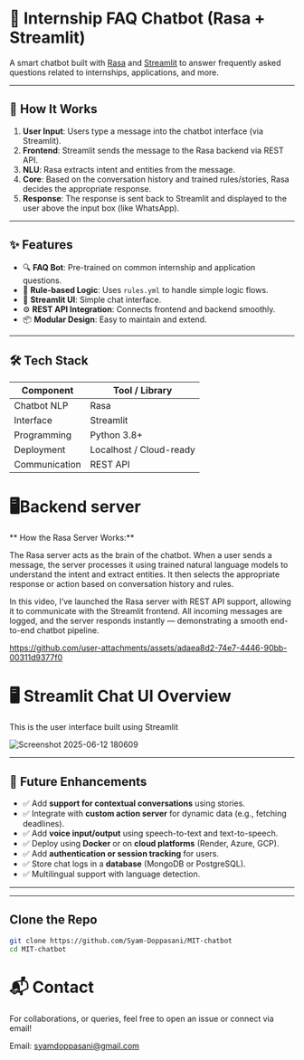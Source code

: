 # 🤖 Internship FAQ Chatbot (Rasa + Streamlit)

A smart chatbot built with [Rasa](https://rasa.com/) and [Streamlit](https://streamlit.io/) to answer frequently asked questions related to internships, applications, and more.

---

## 🚀 How It Works

1. **User Input**: Users type a message into the chatbot interface (via Streamlit).
2. **Frontend**: Streamlit sends the message to the Rasa backend via REST API.
3. **NLU**: Rasa extracts intent and entities from the message.
4. **Core**: Based on the conversation history and trained rules/stories, Rasa decides the appropriate response.
5. **Response**: The response is sent back to Streamlit and displayed to the user above the input box (like WhatsApp).

---
## ✨ Features

- 🔍 **FAQ Bot**: Pre-trained on common internship and application questions.
- 📜 **Rule-based Logic**: Uses `rules.yml` to handle simple logic flows.
- 💬 **Streamlit UI**: Simple chat interface.
- ⚙️ **REST API Integration**: Connects frontend and backend smoothly.
- 📦 **Modular Design**: Easy to maintain and extend.

---
## 🛠️ Tech Stack

| Component    | Tool / Library        |
|--------------|------------------------|
| Chatbot NLP  | Rasa                   |
| Interface    | Streamlit              |
| Programming  | Python 3.8+            |
| Deployment   | Localhost / Cloud-ready|
| Communication | REST API              |

  

# 🖥️Backend server
** How the Rasa Server Works:**

The Rasa server acts as the brain of the chatbot. When a user sends a message, the server processes it using trained natural language models to understand the intent and extract entities. It then selects the appropriate response or action based on conversation history and rules.

In this video, I’ve launched the Rasa server with REST API support, allowing it to communicate with the Streamlit frontend. All incoming messages are logged, and the server responds instantly — demonstrating a smooth end-to-end chatbot pipeline.




https://github.com/user-attachments/assets/adaea8d2-74e7-4446-90bb-00311d9377f0

# 🖥️ Streamlit Chat UI Overview

This is the user interface built using Streamlit

![Screenshot 2025-06-12 180609](https://github.com/user-attachments/assets/839bd789-2e0a-4710-b42c-ac0d8a9fa379)





---
## 🔮 Future Enhancements

- ✅ Add **support for contextual conversations** using stories.
- ✅ Integrate with **custom action server** for dynamic data (e.g., fetching deadlines).
- ✅ Add **voice input/output** using speech-to-text and text-to-speech.
- ✅ Deploy using **Docker** or on **cloud platforms** (Render, Azure, GCP).
- ✅ Add **authentication or session tracking** for users.
- ✅ Store chat logs in a **database** (MongoDB or PostgreSQL).
- ✅ Multilingual support with language detection.

---



---


##  Clone the Repo

```bash
git clone https://github.com/Syam-Doppasani/MIT-chatbot
cd MIT-chatbot
```

# 📬 Contact
For collaborations, or queries, feel free to open an issue or connect via email!

Email: syamdoppasani@gmail.com
